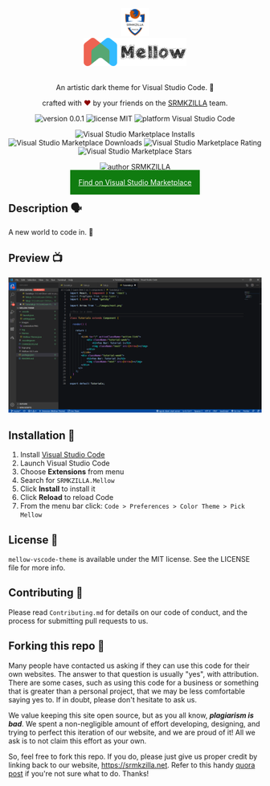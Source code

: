 <div align="center">
  <img alt="SRMKZILLA Logo" src="Screens/srmkzilla_logo.png" height="56" />
</div>
<div align="center">
  <img alt="Mellow Logo" src="Screens/mellow_logo.png" height="56" />
</div>

<br>
<p align="center">
An artistic dark theme for Visual Studio Code. 🎨
</p>
<p align="center">
crafted with <span style="color: #8b0000;">&hearts;</span> by your friends on the <a href="https://srmkzilla.net">SRMKZILLA</a> team.
</p>
<p align="center">
    <img src="https://img.shields.io/badge/verion-0.0.1-yellowgreen" alt="version 0.0.1"/>
    <img src="https://img.shields.io/badge/license-MIT-brightgreen" alt="license MIT"/>
    <img src="https://img.shields.io/badge/platform-Visual%20Studio%20Code-blue" alt="platform Visual Studio Code"/>
</p>
<p align="center">
    <img src="https://img.shields.io/visual-studio-marketplace/i/SRMKZILLA.Mellow" alt="Visual Studio Marketplace Installs" />
    <img src="https://img.shields.io/visual-studio-marketplace/d/SRMKZILLA.Mellow" alt="Visual Studio Marketplace Downloads" />
    <img src="https://img.shields.io/visual-studio-marketplace/r/SRMKZILLA.Mellow" alt="Visual Studio Marketplace Rating" />
    <img src="https://img.shields.io/visual-studio-marketplace/stars/SRMKZILLA.Mellow" alt="Visual Studio Marketplace Stars" />
</p>
<p align="center">
    <img src="https://img.shields.io/badge/author-SRMKZILLA-orange" alt="author SRMKZILLA"/>
</p>

<p align="center">

<a href="https://marketplace.visualstudio.com/items?itemName=SRMKZILLA.Mellow" style="background-color: #107c10; color: #FFFFFF; min-width: 120px; border: 1px solid #FFFFFF; padding: 16px; font-size: 14px;">
Find on Visual Studio Marketplace
</a>
</p>

## Description 🗣

A new world to code in. 🎉

## Preview 📺

<div align="center">
  <img alt="Screenshot" src="Screens/screenshot.PNG" />
</div>

## Installation 🔧

1.  Install [Visual Studio Code](https://code.visualstudio.com/)
2.  Launch Visual Studio Code
3.  Choose **Extensions** from menu
4.  Search for `SRMKZILLA.Mellow`
5.  Click **Install** to install it
6.  Click **Reload** to reload Code
7.  From the menu bar click: `Code > Preferences > Color Theme > Pick Mellow`

## License 📜

`mellow-vscode-theme` is available under the MIT license. See the LICENSE file for more info.

## Contributing 🤝

Please read `Contributing.md` for details on our code of conduct, and the process for submitting pull requests to us.

## Forking this repo 🚨

Many people have contacted us asking if they can use this code for their own websites. The answer to that question is usually "yes", with attribution. There are some cases, such as using this code for a business or something that is greater than a personal project, that we may be less comfortable saying yes to. If in doubt, please don't hesitate to ask us.

We value keeping this site open source, but as you all know, _**plagiarism is bad**_. We spent a non-negligible amount of effort developing, designing, and trying to perfect this iteration of our website, and we are proud of it! All we ask is to not claim this effort as your own.

So, feel free to fork this repo. If you do, please just give us proper credit by linking back to our website, https://srmkzilla.net. Refer to this handy [quora post](https://www.quora.com/Is-it-bad-to-copy-other-peoples-code) if you're not sure what to do. Thanks!
